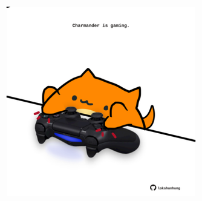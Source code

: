 <!-- built at 19/05/2022, 03:28:11 UTC -->
<p align="center">
  <img width="500" height="500" src="./ReadmeImage.svg">
</p>

